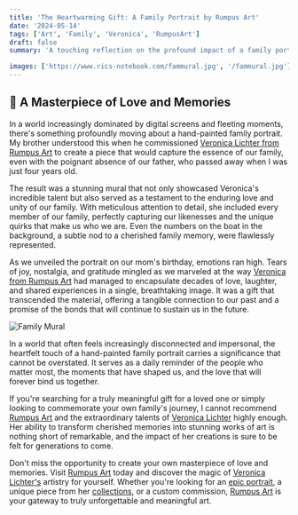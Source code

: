 ```yaml
---
title: 'The Heartwarming Gift: A Family Portrait by Rumpus Art'
date: '2024-05-14'
tags: ['Art', 'Family', 'Veronica', 'RumpusArt']
draft: false
summary: 'A touching reflection on the profound impact of a family portrait commissioned by my brother from Rumpus Art, celebrating the memory of our late father and the enduring love of our family.'

images: ['https://www.rics-notebook.com/fammural.jpg', '/fammural.jpg']
---
```


## 🎨 A Masterpiece of Love and Memories

In a world increasingly dominated by digital screens and fleeting moments, there's something profoundly moving about a hand-painted family portrait. My brother understood this when he commissioned [Veronica Lichter from Rumpus Art](https://rumpusart.com/epic-portraits) to create a piece that would capture the essence of our family, even with the poignant absence of our father, who passed away when I was just four years old.

The result was a stunning mural that not only showcased Veronica's incredible talent but also served as a testament to the enduring love and unity of our family. With meticulous attention to detail, she included every member of our family, perfectly capturing our likenesses and the unique quirks that make us who we are. Even the numbers on the boat in the background, a subtle nod to a cherished family memory, were flawlessly represented.

As we unveiled the portrait on our mom's birthday, emotions ran high. Tears of joy, nostalgia, and gratitude mingled as we marveled at the way [Veronica from Rumpus Art](https://rumpusart.com/epic-portraits) had managed to encapsulate decades of love, laughter, and shared experiences in a single, breathtaking image. It was a gift that transcended the material, offering a tangible connection to our past and a promise of the bonds that will continue to sustain us in the future.

![Family Mural](/fammural.jpg)

In a world that often feels increasingly disconnected and impersonal, the heartfelt touch of a hand-painted family portrait carries a significance that cannot be overstated. It serves as a daily reminder of the people who matter most, the moments that have shaped us, and the love that will forever bind us together.

If you're searching for a truly meaningful gift for a loved one or simply looking to commemorate your own family's journey, I cannot recommend [Rumpus Art](https://rumpusart.com/) and the extraordinary talents of [Veronica Lichter](https://rumpusart.com/epic-portraits) highly enough. Her ability to transform cherished memories into stunning works of art is nothing short of remarkable, and the impact of her creations is sure to be felt for generations to come.

Don't miss the opportunity to create your own masterpiece of love and memories. Visit [Rumpus Art](https://rumpusart.com/) today and discover the magic of [Veronica Lichter's](https://rumpusart.com/epic-portraits) artistry for yourself. Whether you're looking for an [epic portrait](https://rumpusart.com/epic-portraits), a unique piece from her [collections](https://rumpusart.myshopify.com/), or a custom commission, [Rumpus Art](https://rumpusart.com/) is your gateway to truly unforgettable and meaningful art.
